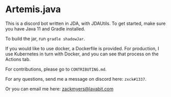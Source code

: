# Artemis.java

This is a discord bot written in JDA, with JDAUtils. To get started, make sure you have Java 11 and Gradle installed.

To build the jar, run `gradle shadowJar`.

If you would like to use docker, a Dockerfile is provided. For production, I use Kubernetes in turn with Docker, and you can 
see that process on the Actions tab.

For contributions, please go to `CONTRIBUTING.md`.

For any questions, send me a message on discord here: `zxck#1337`.

Or you can email me here: zackmyers@lavabit.com
